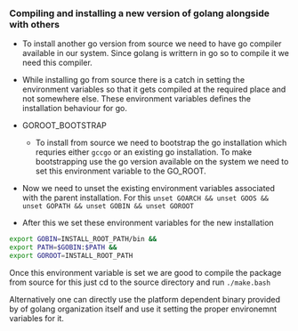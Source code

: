 ### Compiling and installing a new version of golang alongside with others

* To install another go version from source we need to have go compiler available in our system. Since golang is writtern in go so to compile it we need this compiler.

* While installing go from source there is a catch in setting the environment variables so that it gets compiled at the required place and not somewhere else. These environment variables defines the installation behaviour for go.

* GOROOT_BOOTSTRAP
	* To install from source we need to bootstrap the go installation which requries either `gccgo` or an existing go installation. To make bootstrapping use the go version available on the system we need to set this environment variable to the GO_ROOT.

* Now we need to unset the existing environment variables associated with the parent installation. For this 
`unset GOARCH && unset GOOS && unset GOPATH && unset GOBIN && unset GOROOT`

* After this we set these environment variables for the new installation

```bash
export GOBIN=INSTALL_ROOT_PATH/bin &&
export PATH=$GOBIN:$PATH &&
export GOROOT=INSTALL_ROOT_PATH
```

Once this environment variable is set we are good to compile the package from source for this just cd to the source directory and run `./make.bash`

Alternatively one can directly use the platform dependent binary provided by of golang organization itself and use it setting the proper environemnt variables for it.

